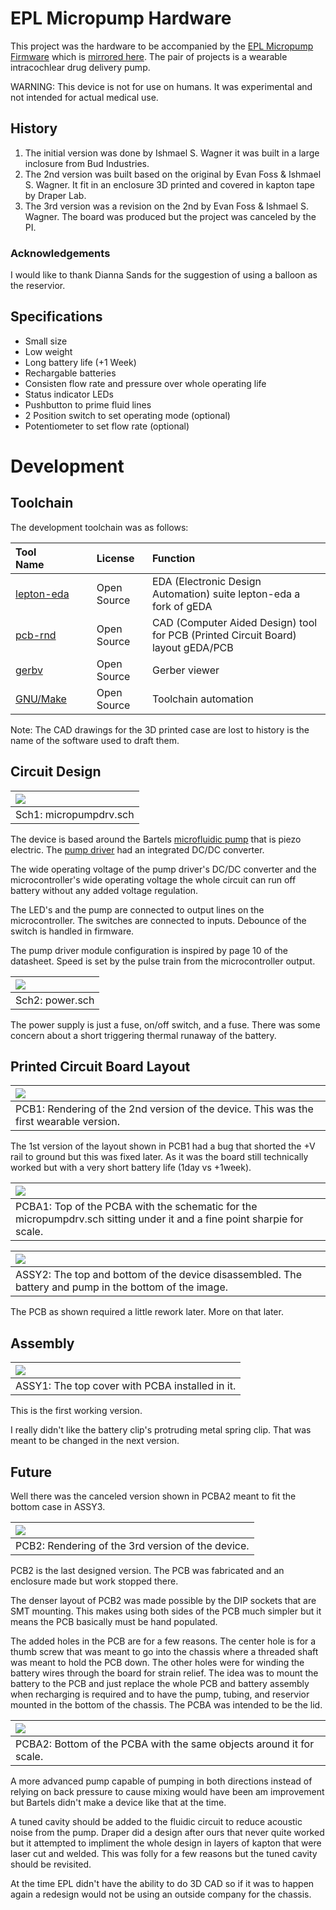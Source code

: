 # EPL Micropump Hardware

This project was the hardware to be accompanied by the <a href="https://github.com/EPL-Engineering/epl_impup-fw">EPL Micropump Firmware</a> which is <a href="https://github.com/evanfoss/epl_micropumpfw">mirrored here</a>. The pair of projects is a wearable intracochlear drug delivery pump.

WARNING: This device is not for use on humans. It was experimental and not intended for actual medical use.

## History
1. The initial version was done by Ishmael S. Wagner it was built in a large inclosure from Bud Industries.
2. The 2nd version was built based on the original by Evan Foss & Ishmael S. Wagner. It fit in an enclosure 3D printed and covered in kapton tape by Draper Lab.
3. The 3rd version was a revision on the 2nd by Evan Foss & Ishmael S. Wagner. The board was produced but the project was canceled by the PI.

### Acknowledgements

I would like to thank Dianna Sands for the suggestion of using a balloon as the reservior.

## Specifications

* Small size
* Low weight
* Long battery life (+1 Week)
* Rechargable batteries
* Consisten flow rate and pressure over whole operating life
* Status indicator LEDs
* Pushbutton to prime fluid lines
* 2 Position switch to set operating mode (optional)
* Potentiometer to set flow rate (optional)

# Development

## Toolchain

The development toolchain was as follows:

|Tool Name                                                                                   | License           | Function
|:---------------                                                                            | :-------------    | :-----------------
|<a href="https://github.com/lepton-eda/lepton-eda">lepton-eda</a>                           | Open Source       | EDA (Electronic Design Automation) suite lepton-eda a fork of gEDA
|<a href="http://repo.hu/projects/pcb-rnd/">pcb-rnd</a>                                      | Open Source       | CAD (Computer Aided Design) tool for PCB (Printed Circuit Board) layout gEDA/PCB
|<a href="https://gerbv.github.io/">gerbv</a>                                                | Open Source       | Gerber viewer
|<a href="https://www.gnu.org/software/make/">GNU/Make</a>                                   | Open Source       | Toolchain automation

Note: The CAD drawings for the 3D printed case are lost to history is the name of the software used to draft them.

## Circuit Design

|<a href="images/micropumpdrv.png"><img src="images/micropumpdrv.png"></a>
|:---------------
|Sch1: micropumpdrv.sch

The device is based around the Bartels <a href="https://bartels-mikrotechnik.de/wp-content/uploads/2025/03/mp6-accessories-Catalogue-v1.11.pdf">microfluidic pump</a> that is piezo electric. The <a href="https://www.servoflo.com/images/PDF/mp6-oem-manual.pdf">pump driver</a> had an integrated DC/DC converter.

The wide operating voltage of the pump driver's DC/DC converter and the microcontroller's wide operating voltage the whole circuit can run off battery without any added voltage regulation.

The LED's and the pump are connected to output lines on the microcontroller. The switches are connected to inputs. Debounce of the switch is handled in firmware.

The pump driver module configuration is inspired by page 10 of the datasheet. Speed is set by the pulse train from the microcontroller output.

|<a href="images/power.png"><img src="images/power.png"></a>
|:---------------
|Sch2: power.sch

The power supply is just a fuse, on/off switch, and a fuse. There was some concern about a short triggering thermal runaway of the battery.

## Printed Circuit Board Layout

|<a href="images/micropumpdrv-art.old.png"><img src="images/micropumpdrv-art.old.png"></a>
|:---------------
|PCB1: Rendering of the 2nd version of the device. This was the first wearable version.

The 1st version of the layout shown in PCB1 had a bug that shorted the +V rail to ground but this was fixed later. As it was the board still technically worked but with a very short battery life (1day vs +1week).

|<a href="images/photos/P1000088.JPG"><img src="images/photos/P1000088.JPG"></a>
|:---------------
|PCBA1: Top of the PCBA with the schematic for the micropumpdrv.sch sitting under it and a fine point sharpie for scale.

|<a href="images/photos/p1000561_14944901697_o.jpg"><img src="images/photos/p1000561_14944901697_o.jpg"></a>
|:---------------
|ASSY2: The top and bottom of the device disassembled. The battery and pump in the bottom of the image.

The PCB as shown required a little rework later. More on that later.

## Assembly

|<a href="images/photos/p1000563_15108455186_o.jpg"><img src="images/photos/p1000563_15108455186_o.jpg"></a>
|:---------------
|ASSY1: The top cover with PCBA installed in it.

This is the first working version.

I really didn't like the battery clip's protruding metal spring clip. That was meant to be changed in the next version.

## Future

Well there was the canceled version shown in PCBA2 meant to fit the bottom case in ASSY3.

|<a href="images/micropumpdrv-art.png"><img src="images/micropumpdrv-art.png"></a>
|:---------------
|PCB2: Rendering of the 3rd version of the device.

PCB2 is the last designed version. The PCB was fabricated and an enclosure made but work stopped there.

The denser layout of PCB2 was made possible by the DIP sockets that are SMT mounting. This makes using both sides of the PCB much simpler but it means the PCB basically must be hand populated.

The added holes in the PCB are for a few reasons. The center hole is for a thumb screw that was meant to go into the chassis where a threaded shaft was meant to hold the PCB down. The other holes were for winding the battery wires through the board for strain relief. The idea was to mount the battery to the PCB and just replace the whole PCB and battery assembly when recharging is required and to have the pump, tubing, and reservior mounted in the bottom of the chassis. The PCBA was intended to be the lid.

|<a href="images/photos/P1000091.JPG"><img src="images/photos/P1000091.JPG"></a>
|:---------------
|PCBA2: Bottom of the PCBA with the same objects around it for scale.

A more advanced pump capable of pumping in both directions instead of relying on back pressure to cause mixing would have been am improvement but Bartels didn't make a device like that at the time. 

A tuned cavity should be added to the fluidic circuit to reduce acoustic noise from the pump. Draper did a design after ours that never quite worked but it attempted to impliment the whole design in layers of kapton that were laser cut and welded. This was folly for a few reasons but the tuned cavity should be revisited.

At the time EPL didn't have the ability to do 3D CAD so if it was to happen again a redesign would not be using an outside company for the chassis.

